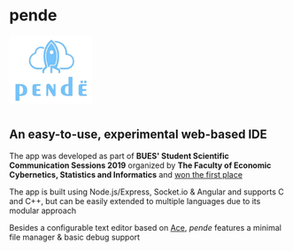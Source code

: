 # pende
<img src="https://raw.githubusercontent.com/axbg/pende/master/front/src/assets/logo.png?token=AF6UYGMJLADKNCPUSTCVTOC7OOMS6" width=150>

# 
## An easy-to-use, experimental web-based IDE

The app was developed as part of **BUES' Student Scientific Communication Sessions 2019** organized by **The Faculty of Economic Cybernetics, Statistics and Informatics** and [won the first place](http://csie.ase.ro/sesiune-stiintifica-studenteasca)

The app is built using Node.js/Express, Socket.io & Angular and supports C and C++, but can be easily extended to multiple languages due to its modular approach 

Besides a configurable text editor based on [Ace](https://ace.c9.io/), *pende* features a minimal file manager & basic debug support
